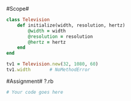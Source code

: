 #Scope#

```ruby
class Television
    def initialize(width, resolution, hertz)
        @width = width
        @resolution = resolution
        @hertz = hertz
    end
end
```

```ruby
tv1 = Television.new(32, 1080, 60)
tv1.width       # NoMethodError
```

#Assignment#
?.rb

```ruby
# Your code goes here

```

